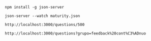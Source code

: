 ```
npm install -g json-server
```

```
json-server --watch maturity.json
```

```
http://localhost:3000/questions/500
```

```
http://localhost:3000/questions?grupo=feedback%20cont%C3%ADnuo
```